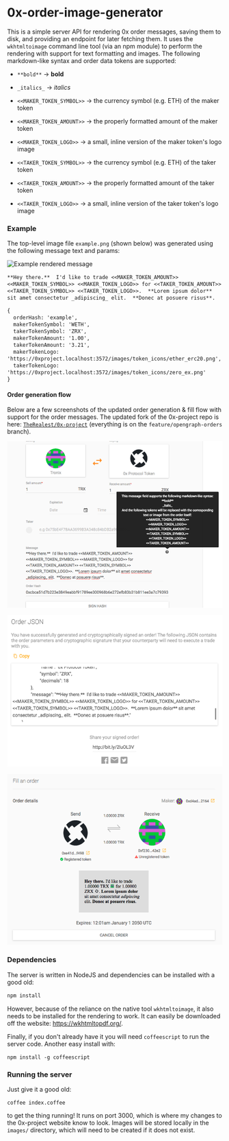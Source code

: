 0x-order-image-generator
========================

This is a simple server API for rendering 0x order messages, saving them to disk, and providing an endpoint for later fetching them. It uses the `wkhtmltoimage` command line tool (via an npm module) to perform the rendering with support for text formatting and images. The following markdown-like syntax and order data tokens are supported:

- `**bold**` -> __bold__
- `_italics_` -> *italics*


- `<<MAKER_TOKEN_SYMBOL>>` -> the currency symbol (e.g. ETH) of the maker token
- `<<MAKER_TOKEN_AMOUNT>>` -> the properly formatted amount of the maker token
- `<<MAKER_TOKEN_LOGO>>` -> a small, inline version of the maker token's logo image


- `<<TAKER_TOKEN_SYMBOL>>` -> the currency symbol (e.g. ETH) of the taker token
- `<<TAKER_TOKEN_AMOUNT>>` -> the properly formatted amount of the taker token
- `<<TAKER_TOKEN_LOGO>>` -> a small, inline version of the taker token's logo image

### Example
The top-level image file `example.png` (shown below) was generated using the following message text and params:

![Example rendered message](examples/example.png)

```
**Hey there.**  I'd like to trade <<MAKER_TOKEN_AMOUNT>> <<MAKER_TOKEN_SYMBOL>> <<MAKER_TOKEN_LOGO>> for <<TAKER_TOKEN_AMOUNT>> <<TAKER_TOKEN_SYMBOL>> <<TAKER_TOKEN_LOGO>>.  **Lorem ipsum dolor** sit amet consectetur _adipiscing_ elit.  **Donec at posuere risus**.
```

```
{
  orderHash: 'example',
  makerTokenSymbol: 'WETH',
  takerTokenSymbol: 'ZRX',
  makerTokenAmount: '1.00',
  takerTokenAmount: '3.21',
  makerTokenLogo: 'https://0xproject.localhost:3572/images/token_icons/ether_erc20.png',
  takerTokenLogo: 'https://0xproject.localhost:3572/images/token_icons/zero_ex.png'
}
```

#### Order generation flow
Below are a few screenshots of the updated order generation & fill flow with support for the order messages. The updated fork of the 0x-project repo is here: [`TheRealest/0x-project`](https://github.com/TheRealest/0x-monorepo/) (everything is on the `feature/opengraph-orders` branch).

![Generate order page](examples/generate-order-page.png)

![Order message JSON](examples/order-message-json.png)

![Fill order page](examples/fill-order-page.png)

### Dependencies
The server is written in NodeJS and dependencies can be installed with a good old:

```bash
npm install
```

However, because of the reliance on the native tool `wkhtmltoimage`, it also needs to be installed for the rendering to work. It can easily be downloaded off the website: https://wkhtmltopdf.org/.

Finally, if you don't already have it you will need `coffeescript` to run the server code. Another easy install with:

```
npm install -g coffeescript
```

### Running the server
Just give it a good old:

```
coffee index.coffee
```

to get the thing running! It runs on port 3000, which is where my changes to the 0x-project website know to look. Images will be stored locally in the `images/` directory, which will need to be created if it does not exist.
